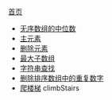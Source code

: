 <a id = "jump">[首页](/README.md)</a>

* [无序数组的中位数](median_of_unsorted_arrays.md)
* [主元素](main_element.md)
* [删除元素](delete_element.md)
* [最大子数组](maximum_subarray.md)
* [字符串查找](find_string.md)
* [删除排序数组中的重复数字](remove_duplicates.md)
* [爬楼梯](climb_stairs.md)
climbStairs